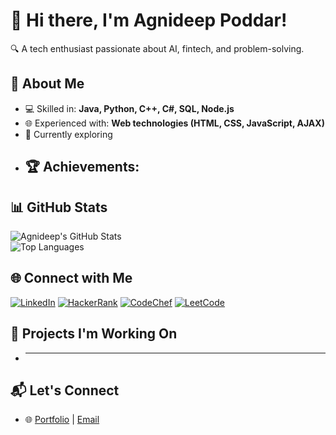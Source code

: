# 👋 Hi there, I'm Agnideep Poddar!  
🔍 A tech enthusiast passionate about AI, fintech, and problem-solving.  

## 🚀 About Me  
- 💻 Skilled in: **Java, Python, C++, C#, SQL, Node.js**  
- 🌐 Experienced with: **Web technologies (HTML, CSS, JavaScript, AJAX)**  
- 🌱 Currently exploring 
- 🏆 **Achievements**:  
   -   

## 📊 GitHub Stats  
![Agnideep's GitHub Stats](https://github-readme-stats.vercel.app/api?username=AgnideepPoddar&show_icons=true&theme=radical)  
![Top Languages](https://github-readme-stats.vercel.app/api/top-langs/?username=AgnideepPoddar&layout=compact&theme=radical)  

## 🌐 Connect with Me  

[![LinkedIn](https://img.shields.io/badge/LinkedIn-0077B5?style=for-the-badge&logo=linkedin&logoColor=white)](https://www.linkedin.com/in/agnideep-poddar-9834b5250/)  [![HackerRank](https://img.shields.io/badge/HackerRank-2EC866?style=for-the-badge&logo=hackerrank&logoColor=white)](https://www.hackerrank.com/profile/ap2774)  [![CodeChef](https://img.shields.io/badge/CodeChef-5B4638?style=for-the-badge&logo=codechef&logoColor=white)](https://www.codechef.com/users/agnideeppoddar)  [![LeetCode](https://img.shields.io/badge/LeetCode-FFA116?style=for-the-badge&logo=leetcode&logoColor=black)](https://leetcode.com/u/ap2774/)  

## 🔭 Projects I'm Working On  
- ** ** 

## 📬 Let's Connect  
- 🌐 [Portfolio](https://portfolio-agnideep.vercel.app) | [Email](mailto:agnideeppoddar2004@gmail.com)  
